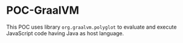 # POC-GraalVM
This POC uses library `org.graalvm.polyglot` to evaluate and execute JavaScript code having Java as host language.
